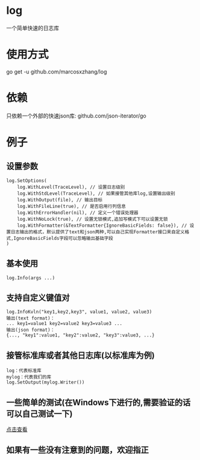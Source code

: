 # log
一个简单快速的日志库
# 使用方式
go get -u github.com/marcosxzhang/log
# 依赖
只依赖一个外部的快速json库: github.com/json-iterator/go
# 例子
## 设置参数
```
log.SetOptions(
    log.WithLevel(TraceLevel), // 设置日志级别
    log.WithStdLevel(TraceLevel), // 如果接管其他库log,设置输出级别
    log.WithOutput(file), // 输出目标
    log.WithFileLine(true), // 是否启用行列信息
    log.WithErrorHandler(nil), // 定义一个错误处理器
    log.WithNoLock(true), // 设置无锁模式,追加写模式下可以设置无锁
    log.WithFormatter(&TextFormatter{IgnoreBasicFields: false}), // 设置日志输出的格式，默认提供了text和json两种,可以自己实现Formatter接口来自定义格式,IgnoreBasicFields字段可以忽略输出基础字段
)
```
## 基本使用
```
log.Info(args ...)
```

## 支持自定义键值对
```
log.InfoKvln("key1,key2,key3", value1, value2, value3)
输出(text format)：
... key1=value1 key2=value2 key3=value3 ...
输出(json format)：
{..., "key1":value1, "key2":value2, "key3":value3, ...}
```

## 接管标准库或者其他日志库(以标准库为例)
```
log：代表标准库
mylog：代表我们的库
log.SetOutput(mylog.Writer())
```
## 一些简单的测试(在Windows下进行的,需要验证的话可以自己测试一下)
[点击查看](./logger_test.go)

## 如果有一些没有注意到的问题，欢迎指正